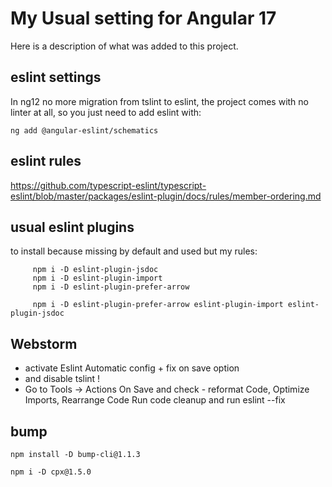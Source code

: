 # My Usual setting for Angular 17

Here is a description of what was added to this project.

## eslint settings

In ng12 no more migration from tslint to eslint, the project comes with no linter at all, so you just need to add eslint
with:

    ng add @angular-eslint/schematics

## eslint rules

https://github.com/typescript-eslint/typescript-eslint/blob/master/packages/eslint-plugin/docs/rules/member-ordering.md

## usual eslint plugins

to install because missing by default and used but my rules:

         npm i -D eslint-plugin-jsdoc
         npm i -D eslint-plugin-import
         npm i -D eslint-plugin-prefer-arrow

         npm i -D eslint-plugin-prefer-arrow eslint-plugin-import eslint-plugin-jsdoc

## Webstorm

- activate Eslint Automatic config + fix on save option
- and disable tslint !
- Go to Tools -> Actions On Save and check - reformat Code, Optimize Imports, Rearrange Code Run code cleanup and run
  eslint --fix

## bump

    npm install -D bump-cli@1.1.3

    npm i -D cpx@1.5.0
